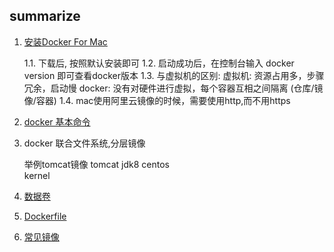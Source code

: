 ## summarize

 1. [安装Docker For Mac](http://docker-cn.com/get-docker)  
 
 
    1.1. 下载后, 按照默认安装即可
    1.2. 启动成功后，在控制台输入 docker version 即可查看docker版本
    1.3. 与虚拟机的区别: 
         虚拟机: 资源占用多，步骤冗余，启动慢
         docker: 没有对硬件进行虚拟，每个容器互相之间隔离 (仓库/镜像/容器)
    1.4. mac使用阿里云镜像的时候，需要使用http,而不用https
       
 2. [docker 基本命令](https://github.com/ylzyqt/summarize-integration/blob/master/docker/docker_basic.md)
 
 3. docker 联合文件系统,分层镜像
    
    
       举例tomcat镜像
          tomcat 
            jdk8
             centos  
               kernel 
               
 4. [数据卷](https://github.com/ylzyqt/summarize-integration/blob/master/docker/docker_volumns.md)    
 
 
 5. [Dockerfile](https://github.com/ylzyqt/summarize-integration/blob/master/docker/dockerfile.md)         
 
 
 6. [常见镜像](https://github.com/ylzyqt/summarize-integration/blob/master/docker/docker_images.md)
    
    
    
    
                            
              
       
    
    